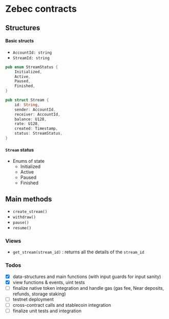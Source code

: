 # Zebec contracts

## Structures

#### Basic structs

- `AccountId: string`
- `StreamId: string`

```rust
pub enum StreamStatus {
    Initialized,
    Active,
    Paused,
    Finished,
}
```

```rust
pub struct Stream {
    id: String,
    sender: AccountId,
    receiver: AccountId,
    balance: U128,
    rate: U128,  
    created: Timestamp,
    status: StreamStatus,
}
```

#### `Stream` status

- Enums of state
  - Initialized
  - Active
  - Paused
  - Finished

## Main methods

- `create_stream()`
- `withdraw()`
- `pause()`
- `resume()`

### Views

- `get_stream(stream_id)` : returns all the details of the `stream_id`

### Todos

- [x] data-structures and main functions (with input guards for input sanity)
- [x] view functions & events, uint tests
- [ ] finalize native token integration and handle gas (gas fee, Near deposits, refunds, storage staking)
- [ ] testnet deployment
- [ ] cross-contract calls and stablecoin integration
- [ ] finalize unit tests and integration
